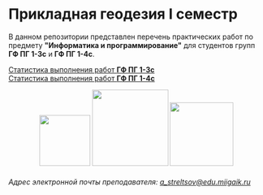 # Прикладная геодезия I семестр
В данном репозитории представлен перечень практических работ по предмету **"Информатика и программирование"** для студентов групп **ГФ ПГ 1-3с** и **ГФ ПГ 1-4с**.

[Статистика выполнения работ **ГФ ПГ 1-3с**](https://docs.google.com/spreadsheets/d/1lvxGPGy74o5ojs4MoVAnFn7q9FS3RZXCSWoLokeEKDw/edit?gid=1625085003usp=sharing#gid=1533910966)  
[Статистика выполнения работ **ГФ ПГ 1-4с**](https://docs.google.com/spreadsheets/d/1lvxGPGy74o5ojs4MoVAnFn7q9FS3RZXCSWoLokeEKDw/edit?gid=1625085003usp=sharing#gid=1625085003)



<div id="header" align="center">
  <img src="https://images.squarespace-cdn.com/content/v1/53ee3064e4b05a8690c4fbcd/1544049853860-6GSCUEVES4B3VG6HOCD9/mapper.gif" width="100"/>
  <img src="https://media1.giphy.com/media/v1.Y2lkPTc5MGI3NjExYzRibWc2bmY2YWZncGd3cWY2YmoxYmNtNmJnbXphZjJsN2xpMjZ6ayZlcD12MV9pbnRlcm5hbF9naWZfYnlfaWQmY3Q9Zw/wOR94QhwxXdmGJIVEg/giphy.gif" width="150"/>
  <img src="https://media0.giphy.com/media/v1.Y2lkPTc5MGI3NjExdGdoYmNtamZybXRldXU4bjI0ZnFienhodnVtZHVqbzVvNTJ4MXdxYiZlcD12MV9pbnRlcm5hbF9naWZfYnlfaWQmY3Q9Zw/UcK7JalnjCz0k/giphy.gif" width="125"/>
</div>

###### Адрес электронной почты преподавателя: a_streltsov@edu.miigaik.ru
